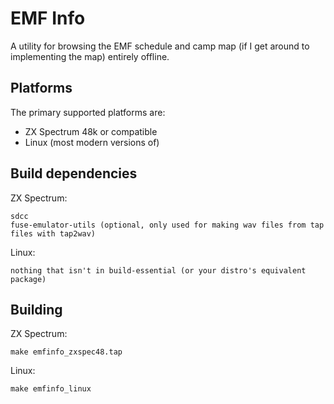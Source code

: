# EMF Info

A utility for browsing the EMF schedule and camp map (if I get around to implementing the map) entirely offline.

## Platforms

The primary supported platforms are:
- ZX Spectrum 48k or compatible
- Linux (most modern versions of)

## Build dependencies

ZX Spectrum:

    sdcc
    fuse-emulator-utils (optional, only used for making wav files from tap files with tap2wav)

Linux:

    nothing that isn't in build-essential (or your distro's equivalent package)

## Building

ZX Spectrum:

    make emfinfo_zxspec48.tap

Linux:

    make emfinfo_linux
